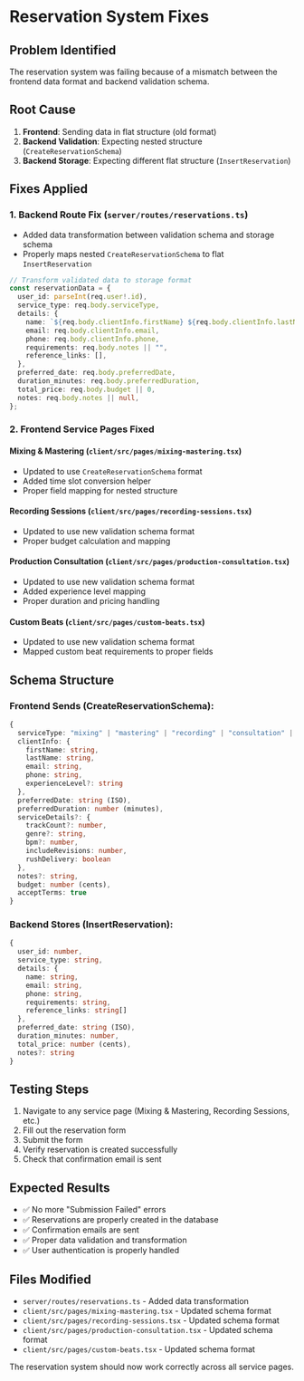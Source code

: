 # Reservation System Fixes

## Problem Identified

The reservation system was failing because of a mismatch between the frontend data format and backend validation schema.

## Root Cause

1. **Frontend**: Sending data in flat structure (old format)
2. **Backend Validation**: Expecting nested structure (`CreateReservationSchema`)
3. **Backend Storage**: Expecting different flat structure (`InsertReservation`)

## Fixes Applied

### 1. Backend Route Fix (`server/routes/reservations.ts`)

- Added data transformation between validation schema and storage schema
- Properly maps nested `CreateReservationSchema` to flat `InsertReservation`

```typescript
// Transform validated data to storage format
const reservationData = {
  user_id: parseInt(req.user!.id),
  service_type: req.body.serviceType,
  details: {
    name: `${req.body.clientInfo.firstName} ${req.body.clientInfo.lastName}`.trim(),
    email: req.body.clientInfo.email,
    phone: req.body.clientInfo.phone,
    requirements: req.body.notes || "",
    reference_links: [],
  },
  preferred_date: req.body.preferredDate,
  duration_minutes: req.body.preferredDuration,
  total_price: req.body.budget || 0,
  notes: req.body.notes || null,
};
```

### 2. Frontend Service Pages Fixed

#### Mixing & Mastering (`client/src/pages/mixing-mastering.tsx`)

- Updated to use `CreateReservationSchema` format
- Added time slot conversion helper
- Proper field mapping for nested structure

#### Recording Sessions (`client/src/pages/recording-sessions.tsx`)

- Updated to use new validation schema format
- Proper budget calculation and mapping

#### Production Consultation (`client/src/pages/production-consultation.tsx`)

- Updated to use new validation schema format
- Added experience level mapping
- Proper duration and pricing handling

#### Custom Beats (`client/src/pages/custom-beats.tsx`)

- Updated to use new validation schema format
- Mapped custom beat requirements to proper fields

## Schema Structure

### Frontend Sends (CreateReservationSchema):

```typescript
{
  serviceType: "mixing" | "mastering" | "recording" | "consultation" | "custom_beat",
  clientInfo: {
    firstName: string,
    lastName: string,
    email: string,
    phone: string,
    experienceLevel?: string
  },
  preferredDate: string (ISO),
  preferredDuration: number (minutes),
  serviceDetails?: {
    trackCount?: number,
    genre?: string,
    bpm?: number,
    includeRevisions: number,
    rushDelivery: boolean
  },
  notes?: string,
  budget: number (cents),
  acceptTerms: true
}
```

### Backend Stores (InsertReservation):

```typescript
{
  user_id: number,
  service_type: string,
  details: {
    name: string,
    email: string,
    phone: string,
    requirements: string,
    reference_links: string[]
  },
  preferred_date: string (ISO),
  duration_minutes: number,
  total_price: number (cents),
  notes?: string
}
```

## Testing Steps

1. Navigate to any service page (Mixing & Mastering, Recording Sessions, etc.)
2. Fill out the reservation form
3. Submit the form
4. Verify reservation is created successfully
5. Check that confirmation email is sent

## Expected Results

- ✅ No more "Submission Failed" errors
- ✅ Reservations are properly created in the database
- ✅ Confirmation emails are sent
- ✅ Proper data validation and transformation
- ✅ User authentication is properly handled

## Files Modified

- `server/routes/reservations.ts` - Added data transformation
- `client/src/pages/mixing-mastering.tsx` - Updated schema format
- `client/src/pages/recording-sessions.tsx` - Updated schema format
- `client/src/pages/production-consultation.tsx` - Updated schema format
- `client/src/pages/custom-beats.tsx` - Updated schema format

The reservation system should now work correctly across all service pages.
